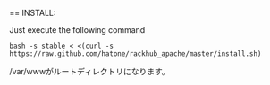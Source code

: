 == INSTALL:

Just execute the following command

    bash -s stable < <(curl -s https://raw.github.com/hatone/rackhub_apache/master/install.sh)

/var/wwwがルートディレクトリになります。
